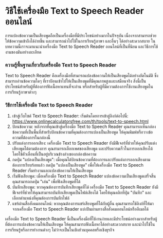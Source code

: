 วิธีใช้เครื่องมือ Text to Speech Reader ออนไลน์
===============================================

การแปลงข้อความเป็นเสียงพูดถือเป็นเครื่องมือที่มีประโยชน์อย่างมากในปัจจุบัน เนื่องจากสามารถช่วยให้ข้อความเข้าถึงได้ง่ายขึ้น และสามารถนำไปใช้ในการเรียนรู้ภาษา และอื่นๆ ได้อย่างสะดวกสบาย ในบทความนี้เราจะมาแนะนำเครื่องมือ Text to Speech Reader ออนไลน์ที่เป็นที่นิยม และวิธีการใช้งานของมันอย่างละเอียด

### ความรู้พื้นฐานเกี่ยวกับเครื่องมือ Text to Speech Reader

Text to Speech Reader คือเครื่องมือที่สามารถแปลงข้อความให้เป็นเสียงพูดได้อย่างอัตโนมัติ ซึ่งสามารถอ่านข้อความใดๆ ที่เราป้อนเข้าไปให้เป็นเสียงพูดที่มีคุณภาพสูงและเสมือนจริง สิ่งนี้เป็นประโยชน์สำหรับผู้ที่ต้องการฟังเนื้อหาแทนที่จะอ่าน หรือสำหรับผู้ที่มีความต้องการใช้งานเสียงพูดในการเรียนรู้ภาษาต่างๆ

### วิธีการใช้เครื่องมือ Text to Speech Reader

1. เข้าสู่เว็บไซต์ Text to Speech Reader: เริ่มต้นโดยการเข้าสู่ลิงก์ต่อไปนี้: <https://www.onlinecalculatorsfree.com/th/tools/text-to-speech.html>
2. ป้อนข้อความ: หลังจากที่คุณเข้าสู่เครื่องมือ Text to Speech Reader คุณสามารถเห็นกล่องข้อความที่เป็นพื้นที่สำหรับป้อนข้อความที่คุณต้องการแปลงเป็นเสียงพูด ให้คุณพิมพ์หรือวางข้อความที่ต้องการในกล่องนี้
3. ปรับแต่งการออกเสียง: เครื่องมือ Text to Speech Reader ยังมีฟีเจอร์ที่ช่วยให้คุณปรับแต่งเสียงพูดได้ตามต้องการ คุณสามารถเลือกเพศของเสียงพูด และปรับความเร็วในการออกเสียงได้ โดยใช้ตัวเลื่อนที่เป็นอยู่บริเวณข้างล่างของกล่องข้อความ
4. กดปุ่ม "แปลงเป็นเสียงพูด": เมื่อคุณได้ป้อนข้อความที่ต้องการและปรับแต่งการออกเสียงตามต้องการเรียบร้อยแล้ว กดปุ่ม "แปลงเป็นเสียงพูด" เพื่อให้เครื่องมือ Text to Speech Reader เริ่มทำงานและแปลงข้อความให้เป็นเสียงพูด
5. เริ่มฟังเสียงพูด: เมื่อเครื่องมือ Text to Speech Reader แปลงข้อความเป็นเสียงพูดเสร็จสิ้น คุณสามารถกดปุ่ม "เล่น" เพื่อฟังเสียงพูดที่ได้
6. บันทึกเสียงพูด: หากคุณต้องการบันทึกเสียงพูดที่ได้ เครื่องมือ Text to Speech Reader ยังมีฟีเจอร์ที่ช่วยให้คุณสามารถบันทึกเสียงพูดเป็นไฟล์เสียงได้ โดยให้คุณคลิกที่ปุ่ม "บันทึก" และเลือกตำแหน่งที่คุณต้องการบันทึกไฟล์
7. แชร์ผ่านสื่อสังคมออนไลน์: หากคุณต้องการแชร์เสียงพูดที่ได้กับผู้อื่น คุณสามารถใช้ลิงก์ที่ให้มาจากเครื่องมือ Text to Speech Reader แบ่งปันผ่านทางสื่อสังคมออนไลน์หรืออีเมลได้

เครื่องมือ Text to Speech Reader นี้เป็นเครื่องมือที่ใช้งานง่ายและมีประโยชน์อย่างมากสำหรับผู้ที่ต้องการแปลงข้อความให้เป็นเสียงพูด ให้คุณสามารถฟังเนื้อหาได้อย่างสะดวกสบาย และนำไปใช้ในการเรียนรู้หรือการทำงานต่างๆ ไม่ว่าจะเป็นในเชิงส่วนบุคคลหรือเชิงธุรกิจ